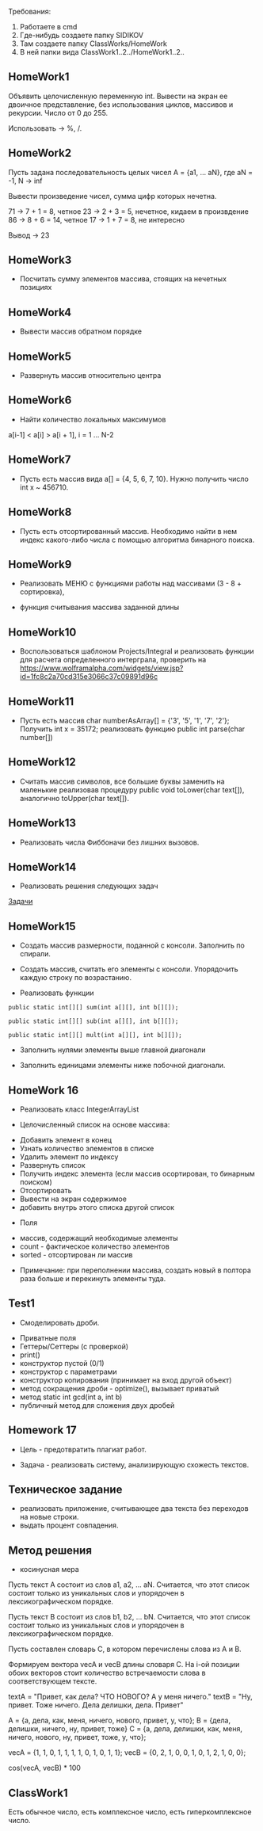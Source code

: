 Требования:

1. Работаете в cmd
2. Где-нибудь создаете папку SIDIKOV
3. Там создаете папку ClassWorks/HomeWork
4. В ней папки вида ClassWork1..2../HomeWork1..2..

## HomeWork1

Объявить целочисленную переменную int. Вывести на экран ее двоичное представление, без использования циклов, массивов и рекурсии.
Число от 0 до 255.

Использовать -> %, /.

## HomeWork2

Пусть задана последовательность целых чисел 
A = {a1, ... aN}, где aN = -1, N -> inf

Вывести произведение чисел, сумма цифр которых нечетна.

71 -> 7 + 1 = 8, четное
23 -> 2 + 3 = 5, нечетное, кидаем в произвдение
86 -> 8 + 6 = 14, четное 
17 -> 1 + 7 = 8, не интересно

Вывод -> 23


## HomeWork3

* Посчитать сумму элементов массива, стоящих на нечетных позициях

## HomeWork4

* Вывести массив обратном порядке

## HomeWork5

* Развернуть массив относительно центра

## HomeWork6

* Найти количество локальных максимумов 

a[i-1] < a[i] > a[i + 1], i = 1 ... N-2

## HomeWork7

* Пусть есть массив вида a[] = {4, 5, 6, 7, 10}. Нужно получить число int x ~ 456710.

## HomeWork8

* Пусть есть отсортированный массив. Необходимо найти в нем индекс какого-либо числа с помощью алгоритма бинарного поиска.

## HomeWork9

* Реализовать МЕНЮ с функциями работы над массивами (3 - 8 + сортировка),
+ функция считывания массива заданной длины

## HomeWork10

* Воспользоваться шаблоном Projects/Integral и реализовать
функции для расчета определенного интерграла, проверить на
https://www.wolframalpha.com/widgets/view.jsp?id=1fc8c2a70cd315e3066c37c09891d96c

## HomeWork11

* Пусть есть массив char numberAsArray[] = {'3', '5', '1', '7', '2'};
Получить int x = 35172; реализовать функцию public int parse(char number[])

## HomeWork12

* Считать массив символов, все большие буквы заменить на маленькие 
реализовав процедуру public void toLower(char text[]), аналогично toUpper(char text[]).

## HomeWork13

* Реализовать числа Фиббоначи без лишних вызовов.

## HomeWork14

* Реализовать решения следующих задач

[Задачи](https://habr.com/post/275813/)

## HomeWork15

* Создать массив размерности, поданной с консоли. Заполнить по спирали.

* Создать массив, считать его элементы с консоли. Упорядочить каждую строку по возрастанию.

* Реализовать функции

```
public static int[][] sum(int a[][], int b[][]);

public static int[][] sub(int a[][], int b[][]);

public static int[][] mult(int a[][], int b[][]);
```

* Заполнить нулями элементы выше главной диагонали

* Заполнить единицами элементы ниже побочной диагонали.

## HomeWork 16

* Реализовать класс IntegerArrayList

* Целочисленный список на основе массива:

- Добавить элемент в конец
- Узнать количество элементов в списке
- Удалить элемент по индексу
- Развернуть список
- Получить индекс элемента (если массив осортирован, то бинарным поиском)
- Отсортировать
- Вывести на экран содержимое
- добавить внутрь этого списка другой список

* Поля
- массив, содержащий необходимые элементы
- count - фактическое количество элементов
- sorted - отсортирован ли массив

* Примечание: при переполнении массива, создать новый в полтора раза больше и перекинуть элементы туда.

## Test1

* Смоделировать дроби.

- Приватные поля
- Геттеры/Сеттеры (с проверкой)
- print()
- конструктор пустой (0/1)
- конструктор с параметрами
- конструктор копирования (принимает на вход другой объект)
- метод сокращения дроби - optimize(), вызывает приватый 
- метод static int gcd(int a, int b)
- публичный метод для сложения двух дробей

## Homework 17

* Цель - предотвратить плагиат работ.

* Задача - реализовать систему, анализирующую схожесть текстов.

## Техническое задание

- реализовать приложение, считывающее два текста без переходов на новые строки.
- выдать процент совпадения.

## Метод решения

- косинусная мера

Пусть текст A состоит из слов a1, a2, ... aN. Считается, что этот список состоит только из уникальных слов и упорядочен в лексикографическом порядке.

Пусть текст B состоит из слов b1, b2, ... bN. Считается, что этот список состоит только из уникальных слов и упорядочен в лексикографическом порядке.

Пусть составлен словарь C, в котором перечислены слова из A и B.

Формируем вектора vecA и vecB длины словаря C. На i-ой позиции обоих векторов стоит количество встречаемости слова в соответствующем тексте.

textA = "Привет, как дела? ЧТО НОВОГО? А у меня ничего."
textB = "Ну, привет. Тоже ничего. Дела делишки, дела. Привет"

A = {а, дела, как, меня, ничего, нового, привет, у, что};
B = {дела, делишки, ничего, ну, привет, тоже}
C = {а, дела, делишки, как, меня, ничего, нового, ну, привет, тоже, у, что};

vecA = {1, 1, 0, 1, 1, 1, 1, 0, 1, 0, 1, 1};
vecB = {0, 2, 1, 0, 0, 1, 0, 1, 2, 1, 0, 0};

cos(vecA, vecB) * 100

## ClassWork1

Есть обычное число, есть комплексное число, есть гиперкомплексное число.



